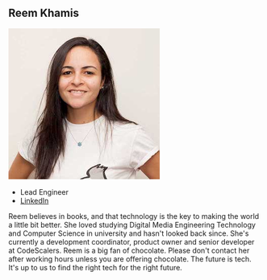 ## Reem Khamis

![reem](img/reem_khamis.jpg)

- Lead Engineer
- [LinkedIn](https://www.linkedin.com/in/rkhamis/)

Reem believes in books, and that technology is the key to making the world a little bit better. She loved studying Digital Media Engineering Technology and Computer Science in university and hasn't looked back since. She's currently a development coordinator, product owner and senior developer at CodeScalers. Reem is a big fan of chocolate. Please don't contact her after working hours unless you are offering chocolate. The future is tech. It's up to us to find the right tech for the right future.